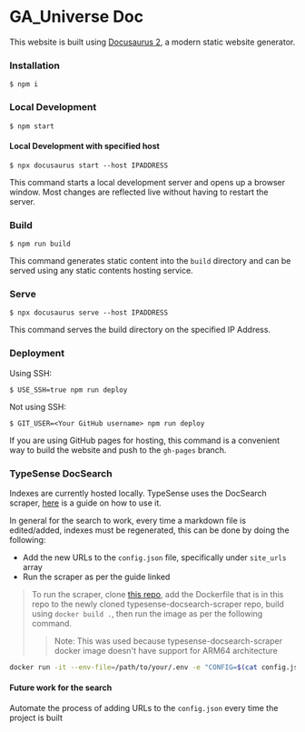 # GA_Universe Doc

This website is built using [Docusaurus 2](https://docusaurus.io/), a modern static website generator.

### Installation

```
$ npm i
```

### Local Development

```
$ npm start
```

#### Local Development with specified host

```
$ npx docusaurus start --host IPADDRESS
```

This command starts a local development server and opens up a browser window. Most changes are reflected live without having to restart the server.

### Build

```
$ npm run build
```

This command generates static content into the `build` directory and can be served using any static contents hosting service.

### Serve

```
$ npx docusaurus serve --host IPADDRESS
```

This command serves the build directory on the specified IP Address.

### Deployment

Using SSH:

```
$ USE_SSH=true npm run deploy
```

Not using SSH:

```
$ GIT_USER=<Your GitHub username> npm run deploy
```

If you are using GitHub pages for hosting, this command is a convenient way to build the website and push to the `gh-pages` branch.

### TypeSense DocSearch

Indexes are currently hosted locally. TypeSense uses the DocSearch scraper, [here](https://typesense.org/docs/guide/docsearch.html#step-1-set-up-docsearch-scraper) is a guide on how to use it.

In general for the search to work, every time a markdown file is edited/added, indexes must be regenerated, this can be done by doing the following:
- Add the new URLs to the `config.json` file, specifically under `site_urls` array
- Run the scraper as per the guide linked

> To run the scraper, clone [this repo](https://github.com/PupilTong/typesense-docsearch-scraper), add the Dockerfile that is in this repo to the newly cloned typesense-docsearch-scraper repo, build using `docker build .`, then run the image as per the following command.
> > Note: This was used because typesense-docsearch-scraper docker image doesn't have support for ARM64 architecture

```bash
docker run -it --env-file=/path/to/your/.env -e "CONFIG=$(cat config.json | jq -r tostring)" <IMAGE-ID>

```

#### Future work for the search

Automate the process of adding URLs to the `config.json` every time the project is built
